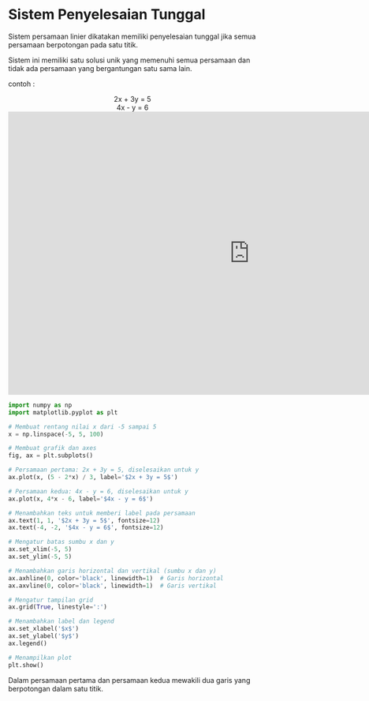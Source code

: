 # Sistem Penyelesaian Tunggal

Sistem persamaan linier dikatakan memiliki penyelesaian tunggal jika semua persamaan berpotongan pada satu titik.

Sistem ini memiliki satu solusi unik yang memenuhi semua persamaan dan tidak ada persamaan yang bergantungan satu sama lain.

contoh :
<center> 2x + 3y = 5 </center>
<center> 4x - y = 6 </center>

<iframe scrolling="no" title="Simultaneous Equations:Elimination" src="https://www.geogebra.org/material/iframe/id/MXa3HKy3/width/977/height/574/border/888888/sfsb/true/smb/false/stb/false/stbh/false/ai/false/asb/false/sri/true/rc/false/ld/false/sdz/true/ctl/false" width="977px" height="574px" style="border:0px;"> </iframe>

```python
import numpy as np
import matplotlib.pyplot as plt

# Membuat rentang nilai x dari -5 sampai 5
x = np.linspace(-5, 5, 100)

# Membuat grafik dan axes
fig, ax = plt.subplots()

# Persamaan pertama: 2x + 3y = 5, diselesaikan untuk y
ax.plot(x, (5 - 2*x) / 3, label='$2x + 3y = 5$')

# Persamaan kedua: 4x - y = 6, diselesaikan untuk y
ax.plot(x, 4*x - 6, label='$4x - y = 6$')

# Menambahkan teks untuk memberi label pada persamaan
ax.text(1, 1, '$2x + 3y = 5$', fontsize=12)
ax.text(-4, -2, '$4x - y = 6$', fontsize=12)

# Mengatur batas sumbu x dan y
ax.set_xlim(-5, 5)
ax.set_ylim(-5, 5)

# Menambahkan garis horizontal dan vertikal (sumbu x dan y)
ax.axhline(0, color='black', linewidth=1)  # Garis horizontal
ax.axvline(0, color='black', linewidth=1)  # Garis vertikal

# Mengatur tampilan grid
ax.grid(True, linestyle=':')

# Menambahkan label dan legend
ax.set_xlabel('$x$')
ax.set_ylabel('$y$')
ax.legend()

# Menampilkan plot
plt.show()

```

Dalam persamaan pertama dan persamaan kedua mewakili dua garis yang berpotongan dalam satu titik.

